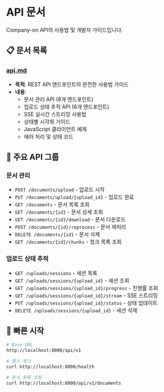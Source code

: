 # API 문서

Company-on API의 사용법 및 개발자 가이드입니다.

## 📋 문서 목록

### [api.md](./api.md)
- **목적**: REST API 엔드포인트의 완전한 사용법 가이드
- **내용**:
  - 문서 관리 API (8개 엔드포인트)
  - 업로드 상태 추적 API (6개 엔드포인트)
  - SSE 실시간 스트리밍 사용법
  - 상태별 시각화 가이드
  - JavaScript 클라이언트 예제
  - 에러 처리 및 상태 코드

## 🔗 주요 API 그룹

### 문서 관리
- `POST /documents/upload` - 업로드 시작
- `PUT /documents/upload/{upload_id}` - 업로드 완료
- `GET /documents` - 문서 목록 조회
- `GET /documents/{id}` - 문서 상세 조회
- `GET /documents/{id}/download` - 문서 다운로드
- `POST /documents/{id}/reprocess` - 문서 재처리
- `DELETE /documents/{id}` - 문서 삭제
- `GET /documents/{id}/chunks` - 청크 목록 조회

### 업로드 상태 추적
- `GET /uploads/sessions` - 세션 목록
- `GET /uploads/sessions/{upload_id}` - 세션 조회
- `GET /uploads/sessions/{upload_id}/progress` - 진행률 조회
- `GET /uploads/sessions/{upload_id}/stream` - SSE 스트리밍
- `PUT /uploads/sessions/{upload_id}/status` - 상태 업데이트
- `DELETE /uploads/sessions/{upload_id}` - 세션 삭제

## 🚀 빠른 시작

```bash
# Base URL
http://localhost:8000/api/v1

# 헬스 체크
curl http://localhost:8000/health

# 문서 목록 조회
curl http://localhost:8000/api/v1/documents
```
